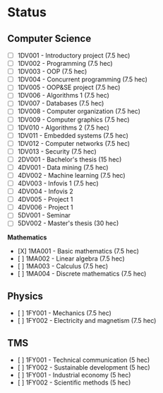 # Status

## Computer Science

- [ ] 1DV001 - Introductory project (7.5 hec)
- [ ] 1DV002 - Programming (7.5 hec)
- [ ] 1DV003 - OOP (7.5 hec)
- [ ] 1DV004 - Concurrent programming (7.5 hec)
- [ ] 1DV005 - OOP&SE project (7.5 hec)
- [ ] 1DV006 - Algorithms 1 (7.5 hec)
- [ ] 1DV007 - Databases (7.5 hec)
- [ ] 1DV008 - Computer organization (7.5 hec)
- [ ] 1DV009 - Computer graphics (7.5 hec)
- [ ] 1DV010 - Algorithms 2 (7.5 hec)
- [ ] 1DV011 - Embedded systems (7.5 hec)
- [ ] 1DV012 - Computer networks (7.5 hec)
- [ ] 1DV013 - Security (7.5 hec)
- [ ] 2DV001 - Bachelor's thesis (15 hec)
- [ ] 4DV001 - Data mining (7.5 hec)
- [ ] 4DV002 - Machine learning (7.5 hec)
- [ ] 4DV003 - Infovis 1 (7.5 hec)
- [ ] 4DV004 - Infovis 2 
- [ ] 4DV005 - Project 1
- [ ] 4DV006 - Project 1
- [ ] 5DV001 - Seminar
- [ ] 5DV002 - Master's thesis (30 hec)
 
**Mathematics**

- [X] 1MA001 - Basic mathematics (7.5 hec)
- [ ] 1MA002 - Linear algebra (7.5 hec)
- [ ] 1MA003 - Calculus (7.5 hec)
- [ ] 1MA004 - Discrete mathematics (7.5 hec)

## Physics

- [ ] 1FY001 - Mechanics (7.5 hec)
- [ ] 1FY002 - Electricity and magnetism (7.5 hec)

## TMS

- [ ] 1FY001 - Technical communication (5 hec)
- [ ] 1FY002 - Sustainable development (5 hec)
- [ ] 1FY001 - Industrial economy (5 hec)
- [ ] 1FY002 - Scientific methods (5 hec)
